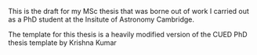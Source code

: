 This is the draft for my MSc thesis that was borne out of work I carried out as a PhD student at the Insitute of Astronomy Cambridge. 

The template for this thesis is a heavily modified version of the CUED PhD thesis template by Krishna Kumar

